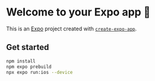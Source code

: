 # Welcome to your Expo app 👋

This is an [Expo](https://expo.dev) project created with [`create-expo-app`](https://www.npmjs.com/package/create-expo-app).

## Get started

   ```bash
   npm install
   npm expo prebuild
   npx expo run:ios --device
   ```